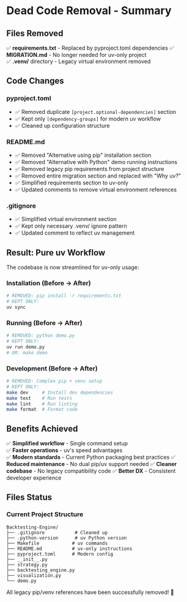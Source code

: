 # Dead Code Removal - Summary

## Files Removed
✅ **requirements.txt** - Replaced by pyproject.toml dependencies
✅ **MIGRATION.md** - No longer needed for uv-only project  
✅ **.venv/** directory - Legacy virtual environment removed

## Code Changes

### pyproject.toml
- ✅ Removed duplicate `[project.optional-dependencies]` section
- ✅ Kept only `[dependency-groups]` for modern uv workflow
- ✅ Cleaned up configuration structure

### README.md
- ✅ Removed "Alternative using pip" installation section
- ✅ Removed "Alternative with Python" demo running instructions  
- ✅ Removed legacy pip requirements from project structure
- ✅ Removed entire migration section and replaced with "Why uv?" 
- ✅ Simplified requirements section to uv-only
- ✅ Updated comments to remove virtual environment references

### .gitignore
- ✅ Simplified virtual environment section
- ✅ Kept only necessary .venv/ ignore pattern
- ✅ Updated comment to reflect uv management

## Result: Pure uv Workflow

The codebase is now streamlined for uv-only usage:

### Installation (Before → After)
```bash
# REMOVED: pip install -r requirements.txt
# KEPT ONLY: 
uv sync
```

### Running (Before → After)  
```bash
# REMOVED: python demo.py
# KEPT ONLY:
uv run demo.py
# OR: make demo
```

### Development (Before → After)
```bash
# REMOVED: Complex pip + venv setup
# KEPT ONLY:
make dev     # Install dev dependencies
make test    # Run tests  
make lint    # Run linting
make format  # Format code
```

## Benefits Achieved

✅ **Simplified workflow** - Single command setup  
✅ **Faster operations** - uv's speed advantages  
✅ **Modern standards** - Current Python packaging best practices
✅ **Reduced maintenance** - No dual pip/uv support needed
✅ **Cleaner codebase** - No legacy compatibility code
✅ **Better DX** - Consistent developer experience

## Files Status

### Current Project Structure
```
Backtesting-Engine/
├── .gitignore           # Cleaned up
├── .python-version      # uv Python version
├── Makefile            # uv commands
├── README.md           # uv-only instructions  
├── pyproject.toml      # Modern config
├── __init__.py
├── strategy.py
├── backtesting_engine.py
├── visualization.py
└── demo.py
```

All legacy pip/venv references have been successfully removed! 🎉
